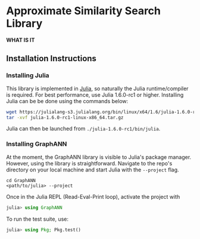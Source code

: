 # Approximate Similarity Search Library

**WHAT IS IT**

## Installation Instructions

### Installing Julia

This library is implemented in [Julia](https://julialang.org/), so naturally the Julia runtime/compiler is required.
For best performance, use Julia 1.6.0-rc1 or higher.
Installing Julia can be be done using the commands below:
```sh
wget https://julialang-s3.julialang.org/bin/linux/x64/1.6/julia-1.6.0-rc1-linux-x86_64.tar.gz
tar -xvf julia-1.6.0-rc1-linux-x86_64.tar.gz
```
Julia can then be launched from `./julia-1.6.0-rc1/bin/julia`.

### Installing GraphANN

At the moment, the GraphANN library is visible to Julia's package manager.
However, using the library is straightforward.
Navigate to the repo's directory on your local machine and start Julia with the `--project` flag.
```
cd GraphANN
<path/to/julia> --project
```
Once in the Julia REPL (Read-Eval-Print loop), activate the project with
```julia
julia> using GraphANN
```
To run the test suite, use:
```julia
julia> using Pkg; Pkg.test()
```
